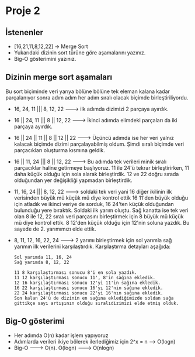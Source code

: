 # Proje 2

## İstenenler

+ [16,21,11,8,12,22] -> Merge Sort
+ Yukarıdaki dizinin sort türüne göre aşamalarını yazınız.
+ Big-O gösterimini yazınız.


## Dizinin merge sort aşamaları
Bu sort biçiminde veri yarıya bölüne bölüne tek eleman kalana kadar parçalanıyor sonra adım adım her adım sıralı olacak biçimde birleştiriliyordu.

+ 16, 24, 11 ||| 8, 12, 22  ---> ilk adımda dizimizi 2 parçaya ayırdık.
 
+ 16 || 24, 11 ||| 8 || 12, 22 ---> İkinci adımda elimdeki parçaları da iki parçaya ayırdık.

+ 16 || 24 || 11 || 8 || 12 || 22 ---> Üçüncü adımda ise her veri yalnız kalacak biçimde dizimi parçalayabilmiş oldum. Şimdi sıralı biçimde veri parçacıkları oluşturma kısmına geldik.

+ 16 || 11, 24 ||| 8 || 12, 22 ---> Bu adımda tek verileri minik sıralı parçacıklar haline getirmeye başlıyoruz. 11 ile 24'ü tekrar birleştirirken,
11 daha küçük olduğu için sola alarak birleştirdik. 12 ve 22 doğru sırada olduğundan yer değişikliği yapmadan birleştirdik.

+ 11, 16, 24 ||| 8, 12, 22 ---> soldaki tek veri yani 16 diğer ikilinin ilk verisinden büyük mü küçük mü diye kontrol ettik 16 11'den büyük olduğu için atladık ve
ikinci veriye de sorduk, 16 24'ten küçük olduğundan bulunduğu yere bıraktık. Soldaki ilk yarım oluştu. Sağ kanatta ise tek veri olan 8 ile 12, 22 sıralı veri parçasını
birleştirmek için 8 büyük mü küçük mü diye kontrol ettik. 8 12'den küçük olduğu için 12'nin soluna yazdık. Bu sayede de 2. yarımımızı elde ettik.

+ 8, 11, 12, 16, 22, 24 ---> 2 yarımı birleştirmek için sol yarımla sağ yarımın ilk verilerini karşılaştırdık. Karşılaştırma detayları aşağıda:

      Sol yarımda 11, 16, 24
      Sağ yarımda 8, 12, 22 
      
      11 8 karşılaştırması sonucu 8'i en sola yazdık.
      11 12 karşılaştırması sonucu 11', 8'in sağına ekledik.
      12 16 karşılaştırması sonucu 12'yi 11'in sağına ekledik.
      16 22 karşılaştırması sonucu 16'yı 12'nin sağına ekledik.
      22 24 karşılaştırması sonucu 22'yi 16'nın sağına ekledik.
      Son kalan 24'ü de dizinin en sağına eklediğimizde soldan sağa gittikçe sayı artışının olduğu sıralıdizimizi elde etmiş olduk.
      
      
## Big-O gösterimi
+ Her adımda O(n) kadar işlem yapıyoruz
+ Adımlarda verileri ikiye bölerek ilerlediğimiz için 2^x = n  --> O(logn)
+ Big-O ---> O(n). O(logn)  ---> O(nlogn)
